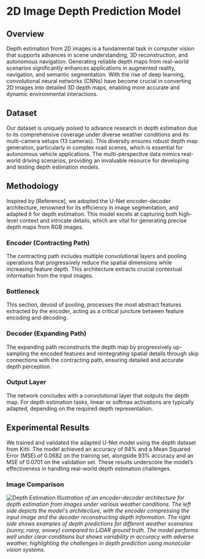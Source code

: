 # 2D Image Depth Prediction Model

## Overview

Depth estimation from 2D images is a fundamental task in computer vision that supports advances in scene understanding, 3D reconstruction, and autonomous navigation. Generating reliable depth maps from real-world scenarios significantly enhances applications in augmented reality, navigation, and semantic segmentation. With the rise of deep learning, convolutional neural networks (CNNs) have become crucial in converting 2D images into detailed 3D depth maps, enabling more accurate and dynamic environmental interactions.

## Dataset

Our dataset is uniquely poised to advance research in depth estimation due to its comprehensive coverage under diverse weather conditions and its multi-camera setups (13 cameras). This diversity ensures robust depth map generation, particularly in complex road scenes, which is essential for autonomous vehicle applications. The multi-perspective data mimics real-world driving scenarios, providing an invaluable resource for developing and testing depth estimation models.

## Methodology

Inspired by [Reference], we adopted the U-Net encoder-decoder architecture, renowned for its efficiency in image segmentation, and adapted it for depth estimation. This model excels at capturing both high-level context and intricate details, which are vital for generating precise depth maps from RGB images.

### Encoder (Contracting Path)

The contracting path includes multiple convolutional layers and pooling operations that progressively reduce the spatial dimensions while increasing feature depth. This architecture extracts crucial contextual information from the input images.

### Bottleneck

This section, devoid of pooling, processes the most abstract features extracted by the encoder, acting as a critical juncture between feature encoding and decoding.

### Decoder (Expanding Path)

The expanding path reconstructs the depth map by progressively up-sampling the encoded features and reintegrating spatial details through skip connections with the contracting path, ensuring detailed and accurate depth perception.

### Output Layer

The network concludes with a convolutional layer that outputs the depth map. For depth estimation tasks, linear or softmax activations are typically adapted, depending on the required depth representation.

## Experimental Results

We trained and validated the adapted U-Net model using the depth dataset from Kitti. The model achieved an accuracy of 94% and a Mean Squared Error (MSE) of 0.0682 on the training set, alongside 93% accuracy and an MSE of 0.0701 on the validation set. These results underscore the model’s effectiveness in handling real-world depth estimation challenges.

### Image Comparison

![Depth Estimation](https://github.com/WonLabUCI/Drive-Dataset/blob/3c92bf66d3e88c957bf58ba483a3eec50ede4914/Projects/Figures/Depth-Estimation.png)
*Illustration of an encoder-decoder architecture for depth estimation from images under various weather conditions. The left side depicts the model's architecture, with the encoder compressing the input image and the decoder reconstructing depth information. The right side shows examples of depth predictions for different weather scenarios (sunny, rainy, snowy) compared to LiDAR ground truth. The model performs well under clear conditions but shows variability in accuracy with adverse weather, highlighting the challenges in depth prediction using monocular vision systems.*

